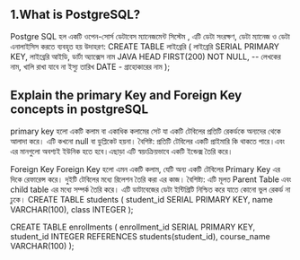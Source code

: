
## 1.What is PostgreSQL?
Postgre SQL হল একটি ওপেন-সোর্স ডেটাবেস ম্যানেজমেন্ট সিস্টেম , এটি ডেটা সংরক্ষণ, ডেটা ম্যানেজ ও ডেটা এনালাইসিস করতে ব্যবহৃত হয়
উদাহরণ:
CREATE TABLE লাইব্রেরি (
লাইব্রেরি SERIAL PRIMARY KEY, লাইব্রেরি আইডি, ডার্টা অ্যাক্সেস
    নাম JAVA HEAD FIRST(200) NOT NULL, -- লেখকের নাম, খালি রাখা যাবে না
ইস্যু তারিখ DATE - গ্রাহোকারের নাম
);

## Explain the primary Key and Foreign Key concepts in postgreSQL
primary key হলো একটি কলাম বা একাধিক কলামের সেট যা একটি টেবিলের প্রতিটি রেকর্ডকে অন্যদের থেকে আলাদা করে। এটি কখনো null বা ডুপ্লিকেট হয়না।
বৈশিষ্ট: প্রতিটি টেবিলের একটি প্রাইমারি কি থাকতে পারে।এবং এর মানগুলো অবশ্যই ইউনিক হতে হবে।এছাড়া এটি স্বয়ংক্রিয়ভাবে একটি ইন্ডেক্স তৈরি করে।

Foreign Key
Foreign Key হলো এমন একটি কলাম, যেটি অন্য একটি টেবিলের Primary Key এর দিকে রেফারেন্স করে। দুইটি টেবিলের মধ্যে রিলেশন তৈরি করা এর কাজ। 
বৈশিষ্ট্য: 
এটি মূলত Parent Table  এবং child table এর মধ্যে সম্পর্ক তৈরি করে।
এটি ডাটাবেজের ডেটা ইন্টিগ্রিটি নিশ্চিত করে যাতে কোনো ভুল রেকর্ড না ঢুকে।
CREATE TABLE students (
    student_id SERIAL PRIMARY KEY,
    name VARCHAR(100),
    class INTEGER
);

CREATE TABLE enrollments (
    enrollment_id SERIAL PRIMARY KEY,
    student_id INTEGER REFERENCES students(student_id),
    course_name VARCHAR(100)
);
